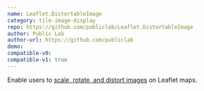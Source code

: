 ```yaml
---
name: Leaflet.DistortableImage
category: tile-image-display
repo: https://github.com/publiclab/Leaflet.DistortableImage
author: Public Lab
author-url: https://github.com/publiclab
demo: 
compatible-v0:
compatible-v1: true
---
```


Enable users to <a href="https://publiclab.github.io/Leaflet.DistortableImage/examples/">scale, rotate, and distort images</a> on Leaflet maps.
